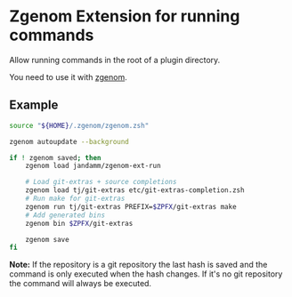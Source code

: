 # Zgenom Extension for running commands

Allow running commands in the root of a plugin directory.

You need to use it with [zgenom](https://github.com/jandamm/zgenom).

## Example

```zsh
source "${HOME}/.zgenom/zgenom.zsh"

zgenom autoupdate --background

if ! zgenom saved; then
    zgenom load jandamm/zgenom-ext-run

    # Load git-extras + source completions
    zgenom load tj/git-extras etc/git-extras-completion.zsh
    # Run make for git-extras
    zgenom run tj/git-extras PREFIX=$ZPFX/git-extras make
    # Add generated bins
    zgenom bin $ZPFX/git-extras

    zgenom save
fi
```

**Note:** If the repository is a git repository the last hash is saved and the
command is only executed when the hash changes. If it's no git repository the
command will always be executed.
